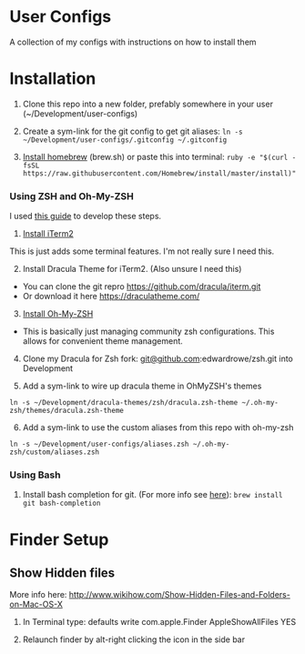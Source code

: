 # User Configs
A collection of my configs with instructions on how to install them

# Installation
1) Clone this repo into a new folder, prefably somewhere in your user (~/Development/user-configs)

1) Create a sym-link for the git config to get git aliases: `ln -s ~/Development/user-configs/.gitconfig ~/.gitconfig`

1) [Install homebrew](https://brew.sh/) (brew.sh) or paste this into terminal: `ruby -e "$(curl -fsSL https://raw.githubusercontent.com/Homebrew/install/master/install)"`

### Using ZSH and Oh-My-ZSH
I used [this guide](http://jilles.me/badassify-your-terminal-and-shell/) to develop these steps.

1) [Install iTerm2](https://www.iterm2.com/)

This is just adds some terminal features. I'm not really sure I need this.

2) Install Dracula Theme for iTerm2. (Also unsure I need this)

* You can clone the git repro https://github.com/dracula/iterm.git
* Or download it here https://draculatheme.com/
   
3) [Install Oh-My-ZSH](https://ohmyz.sh/)

* This is basically just managing community zsh configurations. This allows for convenient theme management.

4) Clone my Dracula for Zsh fork: git@github.com:edwardrowe/zsh.git into Development

5) Add a sym-link to wire up dracula theme in OhMyZSH's themes

`ln -s ~/Development/dracula-themes/zsh/dracula.zsh-theme ~/.oh-my-zsh/themes/dracula.zsh-theme`

6) Add a sym-link to use the custom aliases from this repo with oh-my-zsh

`ln -s ~/Development/user-configs/aliases.zsh ~/.oh-my-zsh/custom/aliases.zsh`

### Using Bash

1) Install bash completion for git. 
(For more info see [here](https://github.com/bobthecow/git-flow-completion/wiki/Install-Bash-git-completion)): `brew install git bash-completion`

# Finder Setup
## Show Hidden files
More info here: http://www.wikihow.com/Show-Hidden-Files-and-Folders-on-Mac-OS-X

1) In Terminal type: defaults write com.apple.Finder AppleShowAllFiles YES

2) Relaunch finder by alt-right clicking the icon in the side bar
